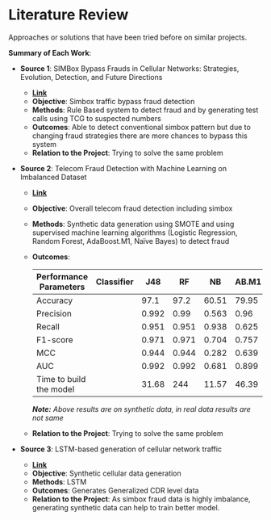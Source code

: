 # Literature Review

Approaches or solutions that have been tried before on similar projects.

**Summary of Each Work**:

- **Source 1**: SIMBox Bypass Frauds in Cellular Networks: Strategies, Evolution, Detection, and Future Directions

  - **[Link](https://ieeexplore.ieee.org/document/9501030)**
  - **Objective**: Simbox traffic bypass fraud detection
  - **Methods**: Rule Based system to detect fraud and by generating test calls using TCG to suspected numbers
  - **Outcomes**: Able to detect conventional simbox pattern but due to changing fraud strategies there are more chances to bypass this system
  - **Relation to the Project**: Trying to solve the same problem

- **Source 2**: Telecom Fraud Detection with Machine Learning on Imbalanced Dataset

  - **[Link](https://ieeexplore.ieee.org/document/9911518)**
  - **Objective**: Overall telecom fraud detection including simbox
  - **Methods**: Synthetic data generation using SMOTE and using supervised machine learning algorithms (Logistic Regression, Random Forest, AdaBoost.M1, Naïve Bayes) to detect fraud
  - **Outcomes**: 

    | Performance Parameters | Classifier | J48 | RF | NB | AB.M1 | LR |
    |---|---|---|---|---|---|---|
    | Accuracy |  | 97.1 | 97.2 | 60.51 | 79.95 | 74.98 |
    | Precision |  | 0.992 | 0.99 | 0.563 | 0.96 | 0.71 |
    | Recall |  | 0.951 | 0.951 | 0.938 | 0.625 | 0.82 |
    | F1-score |  | 0.971 | 0.971 | 0.704 | 0.757 | 0.76 |
    | MCC |  | 0.944 | 0.944 | 0.282 | 0.639 | 0.49 |
    | AUC |  | 0.992 | 0.992 | 0.681 | 0.899 | 0.75 |
    | Time to build the model |  | 31.68 | 244 | 11.57 | 46.39 | 24.5 |

    ***Note:** Above results are on synthetic data, in real data results are not same* 


  - **Relation to the Project**: Trying to solve the same problem

- **Source 3**: LSTM-based generation of cellular network traffic

  - **[Link](https://ieeexplore.ieee.org/document/10119094)**
  - **Objective**: Synthetic cellular data generation
  - **Methods**: LSTM
  - **Outcomes**: Generates Generalized CDR level data
  - **Relation to the Project**: As simbox fraud data is highly imbalance, generating synthetic data can help to train better model.
